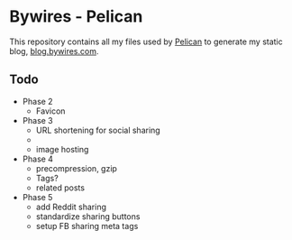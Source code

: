 # Bywires - Pelican

This repository contains all my files used by [Pelican](http://getpelican.com) to generate my static blog, [blog.bywires.com](http://blog.bywires.com).

## Todo

- Phase 2
  - Favicon
- Phase 3
  - URL shortening for social sharing
  - <? in rss feed
  - image hosting
- Phase 4
  - precompression, gzip
  - Tags?
  - related posts
- Phase 5
  - add Reddit sharing
  - standardize sharing buttons
  - setup FB sharing meta tags